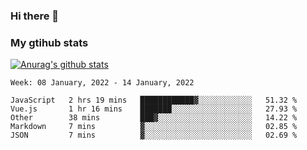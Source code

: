 ### Hi there 👋

### My gtihub stats

[![Anurag's github stats](https://github-readme-stats.vercel.app/api?username=gaozhidong)](https://github.com/gaozhidong/github-readme-stats)

<!--START_SECTION:waka-->
```text
Week: 08 January, 2022 - 14 January, 2022

JavaScript   2 hrs 19 mins   ████████████▓░░░░░░░░░░░░   51.32 % 
Vue.js       1 hr 16 mins    ███████░░░░░░░░░░░░░░░░░░   27.93 % 
Other        38 mins         ███▓░░░░░░░░░░░░░░░░░░░░░   14.22 % 
Markdown     7 mins          ▓░░░░░░░░░░░░░░░░░░░░░░░░   02.85 % 
JSON         7 mins          ▓░░░░░░░░░░░░░░░░░░░░░░░░   02.69 % 
```
<!--END_SECTION:waka-->